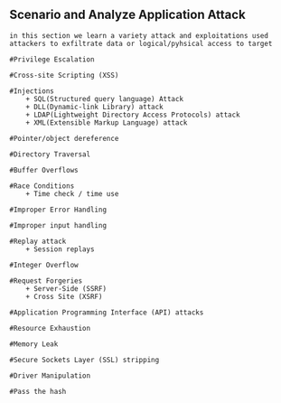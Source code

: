 ## Scenario and Analyze Application Attack 
    in this section we learn a variety attack and exploitations used attackers to exfiltrate data or logical/pyhsical access to target

    #Privilege Escalation

    #Cross-site Scripting (XSS)

    #Injections 
        + SQL(Structured query language) Attack 
        + DLL(Dynamic-link Library) attack
        + LDAP(Lightweight Directory Access Protocols) attack
        + XML(Extensible Markup Language) attack

    #Pointer/object dereference

    #Directory Traversal

    #Buffer Overflows

    #Race Conditions 
        + Time check / time use 
    
    #Improper Error Handling

    #Improper input handling

    #Replay attack
        + Session replays

    #Integer Overflow 

    #Request Forgeries 
        + Server-Side (SSRF)
        + Cross Site (XSRF)

    #Application Programming Interface (API) attacks 

    #Resource Exhaustion 

    #Memory Leak

    #Secure Sockets Layer (SSL) stripping

    #Driver Manipulation 

    #Pass the hash

        